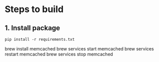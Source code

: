 # Steps to build

## 1. Install package
```dotnetcli
pip install -r requirements.txt
```
brew install memcached
brew services start memcached
brew services restart memcached
brew services stop memcached
